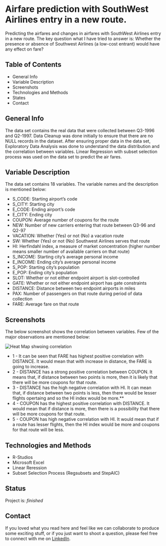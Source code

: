 # Airfare prediction with SouthWest Airlines entry in a new route.
Predicting the airfares and changes in airfares with SouthWest Airlines entry in a new route. The key question what I have tried to answer 
is: Whether the presence or absence of Southwest Airlines (a low-cost entrant) would have any effect on fare?


## Table of Contents

* General Info
* Variable Description
* Screenshots
* Technologies and Methods
* States
* Contact

## General Info

The data set contains the real data that were collected between Q3-1996 and Q2-1997. Data Cleanup was done initially to ensure that
there are no NULL records in the dataset. After ensuring proper data in the data set, Exploratory Data Analysis was done to understand 
the data distribution and the correlation between variables. Linear Regression with subset selection process was used on the data set to
predict the air fares.

## Variable Description

The data set contains 18 variables. The variable names and the description is mentioned below:
  - S_CODE:   Starting airport’s code
  - S_CITY:   Starting city
  - E_CODE:   Ending airport’s code
  - E_CITY:   Ending city
  - COUPON:   Average number of coupons for the route
  - NEW:      Number of new carriers entering that route between Q3-96 and Q2-97
  - VACATION: Whether (Yes) or not (No) a vacation route
  - SW:       Whether (Yes) or not (No) Southwest Airlines serves that route
  - HI:       Herfindahl index, a measure of market concentration (higher number means smaller number of available carriers on that route)
  - S_INCOME: Starting city’s average personal income
  - E_INCOME: Ending city’s average personal income
  - S_POP:    Starting city’s population
  - E_POP:    Ending city’s population
  - SLOT:     Whether or not either endpoint airport is slot-controlled
  - GATE:     Whether or not either endpoint airport has gate constraints
  - DISTANCE: Distance between two endpoint airports in miles
  - PAX:      Number of passengers on that route during period of data collection
  - FARE:     Average fare on that route
  
 ## Screenshots
 
 The below screenshot shows the correlation between variables. Few of the major observations are mentioned below:
 
 ![Heat Map shwoing correlation](https://github.com/Sarthak-Mohapatra/Prediction-of-fare-and-changes-in-airfare-with-Southwest-Airline-entry-in-a-new-route/blob/master/Heat%20Map.png)
 
* 1 - It can be seen that FARE has highest positive correlation with DISTANCE. 
It would mean that with increase in distance, the FARE is going to increase. 
* 2 - DISTANCE has a strong positive correlation between COUPON. 
It means that, if distance between two points is more, then it is likely that there will be more coupons for that route.
* 3 - DISTANCE has the high negative correlation with HI. 
It can mean that, if distance between two points is less, then there would be lesser flights opertaing and so the HI index would be more.**
* 4 - COUPON has the highest positive correlation with DISTANCE. 
It would mean that if distance is more, then there is a possibility that there will be more coupons for that route.
* 5 - COUPON has high negative correlation with HI. 
It would mean that if a route has lesser flights, then the HI index would be more and coupons for that route will be less.


## Technologies and Methods

* R-Studios
* Microsoft Excel
* Linear Reression
* Subset Selection Process (Regsubsets and StepAIC)

## Status

Project is: *finished*

## Contact

If you loved what you read here and feel like we can collaborate to produce some exciting stuff, or if you just want to shoot a question,
please feel free to connect with me on [LinkedIn](https://www.linkedin.com/in/sarthakmohapatra1990/).

